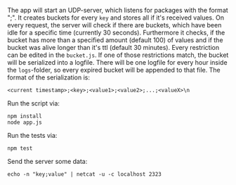 The app will start an UDP-server, which listens for packages with the format "<key>;<value>".
It creates buckets for every `key` and stores all if it's received values. On every request, the server will check if there are buckets, which have been idle for a specific time (currently 30 seconds). Furthermore it checks, if the bucket has more than a specified amount (default 100) of values and if the bucket was alive longer than it's ttl (default 30 minutes). Every restriction can be edited in the `bucket.js`. If one of those restrictions match, the bucket will be serialized into a logfile. There will be one logfile for every hour inside the `logs`-folder, so every expired bucket will be appended to that file. The format of the serialization is:

    <current timestamp>;<key>;<value1>;<value2>;...;<valueX>\n

Run the script via:

    npm install
    node app.js

Run the tests via:

    npm test

Send the server some data:

    echo -n "key;value" | netcat -u -c localhost 2323
